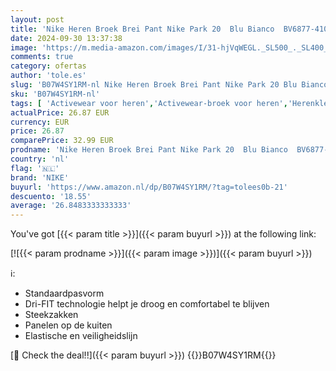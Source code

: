 ```yaml
---
layout: post
title: 'Nike Heren Broek Brei Pant Nike Park 20  Blu Bianco  BV6877-410  L'
date: 2024-09-30 13:37:38
image: 'https://m.media-amazon.com/images/I/31-hjVqWEGL._SL500_._SL400_.jpg'
comments: true
category: ofertas
author: 'tole.es'
slug: 'B07W4SY1RM-nl Nike Heren Broek Brei Pant Nike Park 20 Blu Bianco...'
sku: 'B07W4SY1RM-nl'
tags: [ 'Activewear voor heren','Activewear-broek voor heren','Herenkleding','Herenmode','Kleding, schoenen & sieraden','Kleding, schoenen en sieraden','Onderkleding atletiek heren','nike','🇳🇱', ]
actualPrice: 26.87 EUR
currency: EUR
price: 26.87
comparePrice: 32.99 EUR
prodname: 'Nike Heren Broek Brei Pant Nike Park 20  Blu Bianco  BV6877-410  L'
country: 'nl'
flag: '🇳🇱'
brand: 'NIKE'
buyurl: 'https://www.amazon.nl/dp/B07W4SY1RM/?tag=tolees0b-21'
descuento: '18.55'
average: '26.8483333333333'
---
```


You've got [{{< param title >}}]({{< param buyurl >}}) at the following link:

[![{{< param prodname >}}]({{< param image >}})]({{< param buyurl >}})

ℹ️:

- Standaardpasvorm
- Dri-FIT technologie helpt je droog en comfortabel te blijven
- Steekzakken
- Panelen op de kuiten
- Elastische en veiligheidslijn

[🛒 Check the deal!!]({{< param buyurl >}})
{{<world>}}B07W4SY1RM{{</world>}}
